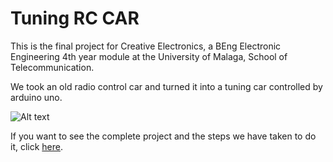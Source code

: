 # Tuning RC CAR

This is the final project for Creative Electronics, a BEng Electronic Engineering 4th year module at the University of Malaga, School of Telecommunication.

We took an old radio control car and turned it into a tuning car controlled by arduino uno.


![Alt text](https://github.com/SergeitorJmnz/RC_CAR/blob/master/IMG_20170112_174431.jpg)


If you want to see the complete project and the steps we have taken to do it, click [here](http://for.unipi.it/stefano_garzarella/files/2014/11/Work-in-progress-1024x603.png).
